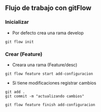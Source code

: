 ## Flujo de trabajo con gitFlow
### Inicializar
- Por defecto crea una rama develop
```
git flow init
```
### Crear (Feature)
- Creara una rama (Feature/desc)
```
git flow feature start add-configuracion
```
- Si tiene modificaciones registrar cambios
```
git add .
git commit -m "actualizando cambios"
``` 
```
git flow feature finish add-configuracion
```
